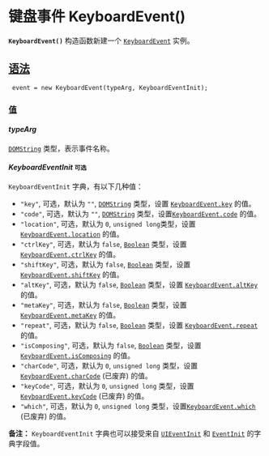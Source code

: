 # 键盘事件 KeyboardEvent()

**`KeyboardEvent()`** 构造函数新建一个 [`KeyboardEvent`](https://developer.mozilla.org/zh-CN/docs/Web/API/KeyboardEvent) 实例。

## [语法](https://developer.mozilla.org/zh-CN/docs/Web/API/KeyboardEvent/KeyboardEvent#语法)

```
 event = new KeyboardEvent(typeArg, KeyboardEventInit);
```

### [值](https://developer.mozilla.org/zh-CN/docs/Web/API/KeyboardEvent/KeyboardEvent#值)

#### *typeArg*

[`DOMString`](https://developer.mozilla.org/zh-CN/docs/Web/JavaScript/Reference/Global_Objects/String) 类型，表示事件名称。

#### *KeyboardEventInit* `可选`

`KeyboardEventInit` 字典，有以下几种值：

-   `"key"`, 可选，默认为 `""`, [`DOMString`](https://developer.mozilla.org/zh-CN/docs/Web/JavaScript/Reference/Global_Objects/String) 类型，设置 [`KeyboardEvent.key`](https://developer.mozilla.org/zh-CN/docs/Web/API/KeyboardEvent/key) 的值。
-   `"code"`, 可选，默认为 `""`, [`DOMString`](https://developer.mozilla.org/zh-CN/docs/Web/JavaScript/Reference/Global_Objects/String) 类型，设置[`KeyboardEvent.code`](https://developer.mozilla.org/zh-CN/docs/Web/API/KeyboardEvent/code) 的值。
-   `"location"`, 可选，默认为 `0`, `unsigned long`类型，设置 [`KeyboardEvent.location`](https://developer.mozilla.org/zh-CN/docs/Web/API/KeyboardEvent/location) 的值。
-   `"ctrlKey"`, 可选，默认为 `false`, [`Boolean`](https://developer.mozilla.org/zh-CN/docs/Web/JavaScript/Reference/Global_Objects/Boolean) 类型，设置 [`KeyboardEvent.ctrlKey`](https://developer.mozilla.org/zh-CN/docs/Web/API/KeyboardEvent/ctrlKey) 的值。
-   `"shiftKey"`, 可选，默认为 `false`, [`Boolean`](https://developer.mozilla.org/zh-CN/docs/Web/JavaScript/Reference/Global_Objects/Boolean) 类型，设置[`KeyboardEvent.shiftKey`](https://developer.mozilla.org/zh-CN/docs/Web/API/KeyboardEvent/shiftKey) 的值。
-   `"altKey"`, 可选，默认为 `false`, [`Boolean`](https://developer.mozilla.org/zh-CN/docs/Web/JavaScript/Reference/Global_Objects/Boolean) 类型，设置 [`KeyboardEvent.altKey`](https://developer.mozilla.org/zh-CN/docs/Web/API/KeyboardEvent/altKey) 的值。
-   `"metaKey"`, 可选，默认为 `false`, [`Boolean`](https://developer.mozilla.org/zh-CN/docs/Web/JavaScript/Reference/Global_Objects/Boolean) 类型，设置 [`KeyboardEvent.metaKey`](https://developer.mozilla.org/zh-CN/docs/Web/API/KeyboardEvent/metaKey) 的值。
-   `"repeat"`, 可选，默认为 `false`, [`Boolean`](https://developer.mozilla.org/zh-CN/docs/Web/JavaScript/Reference/Global_Objects/Boolean) 类型，设置 [`KeyboardEvent.repeat`](https://developer.mozilla.org/zh-CN/docs/Web/API/KeyboardEvent/repeat) 的值。
-   `"isComposing"`, 可选，默认为 `false`, [`Boolean`](https://developer.mozilla.org/zh-CN/docs/Web/JavaScript/Reference/Global_Objects/Boolean) 类型，设置 [`KeyboardEvent.isComposing`](https://developer.mozilla.org/zh-CN/docs/Web/API/KeyboardEvent/isComposing) 的值。
-   `"charCode"`, 可选，默认为 `0`, `unsigned long` 类型，设置 [`KeyboardEvent.charCode`](https://developer.mozilla.org/zh-CN/docs/Web/API/KeyboardEvent/charCode) (已废弃) 的值。
-   `"keyCode"`, 可选，默认为 `0`, `unsigned long` 类型，设置[`KeyboardEvent.keyCode`](https://developer.mozilla.org/zh-CN/docs/Web/API/KeyboardEvent/keyCode) (已废弃) 的值。
-   `"which"`, 可选，默认为 `0`, `unsigned long` 类型，设置[`KeyboardEvent.which`](https://developer.mozilla.org/zh-CN/docs/Web/API/UIEvent/which) (已废弃) 的值。

**备注：** `KeyboardEventInit` 字典也可以接受来自 [`UIEventInit`](https://developer.mozilla.org/zh-CN/docs/Web/API/UIEvent/UIEvent) 和 [`EventInit`](https://developer.mozilla.org/zh-CN/docs/Web/API/Event/Event) 的字典字段值。
